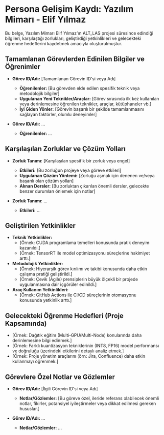 # Persona Gelişim Kaydı: Yazılım Mimarı - Elif Yılmaz

Bu belge, Yazılım Mimarı Elif Yılmaz'ın ALT_LAS projesi süresince edindiği bilgileri, karşılaştığı zorlukları, geliştirdiği yetkinlikleri ve gelecekteki öğrenme hedeflerini kaydetmek amacıyla oluşturulmuştur.

## Tamamlanan Görevlerden Edinilen Bilgiler ve Öğrenimler

*   **Görev ID/Adı:** [Tamamlanan Görevin ID'si veya Adı]
    *   **Öğrenilenler:** [Bu görevden elde edilen spesifik teknik veya metodolojik bilgiler]
    *   **Uygulanan Yeni Teknikler/Araçlar:** [Görev sırasında ilk kez kullanılan veya derinlemesine öğrenilen teknikler, araçlar, kütüphaneler vb.]
    *   **İyi Giden Yönler:** [Görevin başarılı bir şekilde tamamlanmasını sağlayan faktörler, olumlu deneyimler]

*   **Görev ID/Adı:** ...
    *   **Öğrenilenler:** ...

## Karşılaşılan Zorluklar ve Çözüm Yolları

*   **Zorluk Tanımı:** [Karşılaşılan spesifik bir zorluk veya engel]
    *   **Etkileri:** [Bu zorluğun projeye veya göreve etkileri]
    *   **Uygulanan Çözüm Yöntemi:** [Zorluğu aşmak için denenen ve/veya başarılı olan çözüm yolları]
    *   **Alınan Dersler:** [Bu zorluktan çıkarılan önemli dersler, gelecekte benzer durumları önlemek için notlar]

*   **Zorluk Tanımı:** ...
    *   **Etkileri:** ...

## Geliştirilen Yetkinlikler

*   **Teknik Yetkinlikler:**
    *   [Örnek: CUDA programlama temelleri konusunda pratik deneyim kazanıldı.]
    *   [Örnek: TensorRT ile model optimizasyonu süreçlerine hakimiyet arttı.]
*   **Metodolojik Yetkinlikler:**
    *   [Örnek: Hiyerarşik görev kırılımı ve takibi konusunda daha etkin çalışma pratiği geliştirildi.]
    *   [Örnek: Çevik (Agile) prensiplerin büyük ölçekli bir projede uygulanmasına dair içgörüler edinildi.]
*   **Araç Kullanım Yetkinlikleri:**
    *   [Örnek: GitHub Actions ile CI/CD süreçlerinin otomasyonu konusunda yetkinlik arttı.]

## Gelecekteki Öğrenme Hedefleri (Proje Kapsamında)

*   [Örnek: Dağıtık eğitim (Multi-GPU/Multi-Node) konularında daha derinlemesine bilgi edinmek.]
*   [Örnek: Farklı kuantizasyon tekniklerinin (INT8, FP16) model performansı ve doğruluğu üzerindeki etkilerini detaylı analiz etmek.]
*   [Örnek: Proje yönetim araçlarını (örn: Jira, Confluence) daha etkin kullanmayı öğrenmek.]

## Görevlere Özel Notlar ve Gözlemler

*   **Görev ID/Adı:** [İlgili Görevin ID'si veya Adı]
    *   **Notlar/Gözlemler:** [Bu göreve özel, ileride referans olabilecek önemli notlar, fikirler, potansiyel iyileştirmeler veya dikkat edilmesi gereken hususlar.]

*   **Görev ID/Adı:** ...
    *   **Notlar/Gözlemler:** ...

